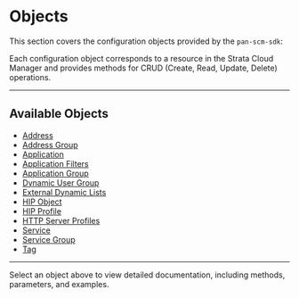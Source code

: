 # Objects

This section covers the configuration objects provided by the `pan-scm-sdk`:

Each configuration object corresponds to a resource in the Strata Cloud Manager and provides methods for CRUD (Create,
Read, Update, Delete) operations.

---

## Available Objects

- [Address](address.md)
- [Address Group](address_group.md)
- [Application](application.md)
- [Application Filters](application_filters.md)
- [Application Group](application_group.md)
- [Dynamic User Group](dynamic_user_group.md)
- [External Dynamic Lists](external_dynamic_lists.md)
- [HIP Object](hip_object.md)
- [HIP Profile](hip_profile.md)
- [HTTP Server Profiles](http_server_profiles.md)
- [Service](service.md)
- [Service Group](service_group.md)
- [Tag](tag.md)

---

Select an object above to view detailed documentation, including methods, parameters, and examples.
